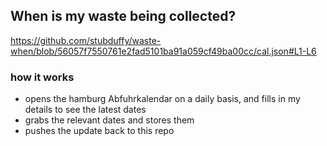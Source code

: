 ## When is my waste being collected?
  https://github.com/stubduffy/waste-when/blob/56057f7550761e2fad5101ba91a059cf49ba00cc/cal.json#L1-L6
  
  ### how it works
  - opens the hamburg Abfuhrkalendar on a daily basis, and fills in my details to see the latest dates
  - grabs the relevant dates and stores them
  - pushes the update back to this repo
  
